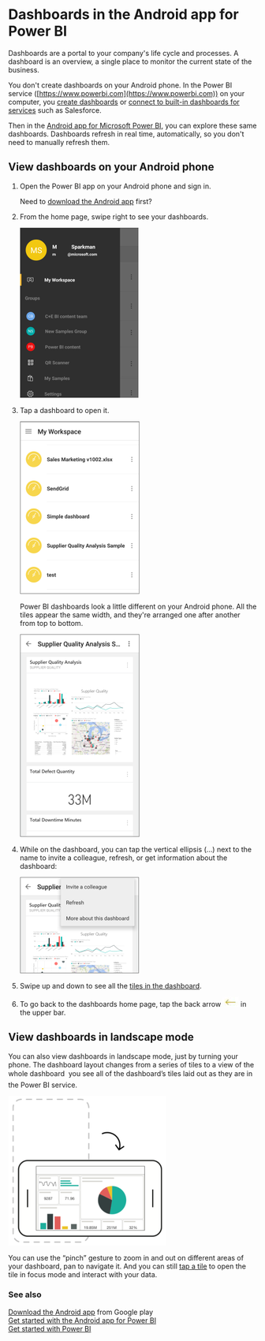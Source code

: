 <properties 
   pageTitle="Dashboards in the Android app"
   description="Dashboards in the Android app for Power BI"
   services="powerbi" 
   documentationCenter="" 
   authors="maggiesMSFT" 
   manager="mblythe" 
   backup=""
   editor=""
   tags=""
   qualityFocus="monitoring"
   qualityDate="03/11/2016"/>
 
<tags
   ms.service="powerbi"
   ms.devlang="NA"
   ms.topic="article"
   ms.tgt_pltfrm="NA"
   ms.workload="powerbi"
   ms.date="03/11/2016"
   ms.author="maggies"/>

# Dashboards in the Android app for Power BI  

Dashboards are a portal to your company's life cycle and processes. A dashboard is an overview, a single place to monitor the current state of the business. 

You don't create dashboards on your Android phone. In the Power BI service ([https://www.powerbi.com](https://www.powerbi.com)) on your computer, you [create dashboards](powerbi-service-dashboards.md) or [connect to built-in dashboards for services](powerbi-content-packs-services.md) such as Salesforce.

Then in the [Android app for Microsoft Power BI](powerbi-mobile-android-app-get-started.md), you can explore these same dashboards. Dashboards refresh in real time, automatically, so you don't need to manually refresh them.

## View dashboards on your Android phone  
1.  Open the Power BI app on your Android phone and sign in.

    Need to [download the Android app](http://go.microsoft.com/fwlink/?LinkID=544867) first?

2.  From the home page, swipe right to see your dashboards. 
  
    ![](media/powerbi-mobile-dashboards-in-the-android-app/pbi_andr_home.png)

3.  Tap a dashboard to open it.   

    ![](media/powerbi-mobile-dashboards-in-the-android-app/pbi_andr_mywkspce.png)

    Power BI dashboards look a little different on your Android phone. All the tiles appear the same width, and they're arranged one after another from top to bottom.

    ![](media/powerbi-mobile-dashboards-in-the-android-app/pbi_andr_dash.png)

5.  While on the dashboard, you can tap the vertical ellipsis (...) next to the name to invite a colleague, refresh, or get information about the dashboard:

    ![](media/powerbi-mobile-dashboards-in-the-android-app/pbi_andr_dashellipsis.png)

6.  Swipe up and down to see all the [tiles in the dashboard](powerbi-mobile-tiles-in-the-android-app.md). 
7.  To go back to the dashboards home page, tap the back arrow ![](media/powerbi-mobile-dashboards-in-the-android-app/PBI_Andr_BackArrow.png) in the upper bar.

## View dashboards in landscape mode
You can also view dashboards in landscape mode, just by turning your phone. The dashboard layout changes from a series of tiles to a view of the whole dashboard &#151; you see all of the dashboard’s tiles laid out as they are in the Power BI service.

![](media/powerbi-mobile-dashboards-in-the-android-app/PBI_iPh_Landscape.png)

You can use the “pinch” gesture to zoom in and out on different areas of your dashboard, pan to navigate it. And you can still [tap a tile](powerbi-mobile-tiles-in-the-android-app.md) to open the tile in focus mode and interact with your data.

### See also  
[Download the Android app](http://go.microsoft.com/fwlink/?LinkID=544867) from Google play  
[Get started with the Android app for Power BI](powerbi-mobile-android-app-get-started.md)  
[Get started with Power BI](powerbi-service-get-started.md)  